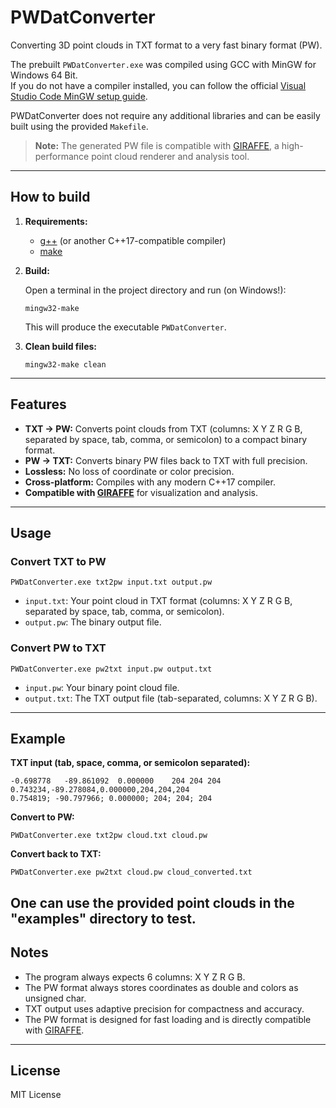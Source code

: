 # PWDatConverter

Converting 3D point clouds in TXT format to a very fast binary format (PW).

The prebuilt `PWDatConverter.exe` was compiled using GCC with MinGW for Windows 64 Bit.  
If you do not have a compiler installed, you can follow the official [Visual Studio Code MinGW setup guide](https://code.visualstudio.com/docs/cpp/config-mingw#_prerequisites).

PWDatConverter does not require any additional libraries and can be easily built using the provided `Makefile`.

> **Note:** The generated PW file is compatible with [GIRAFFE](https://github.com/mel-ias/GIRAFFE), a high-performance point cloud renderer and analysis tool.

---

## How to build

1. **Requirements:**
   - [g++](https://gcc.gnu.org/) (or another C++17-compatible compiler)
   - [make](https://www.gnu.org/software/make/)

2. **Build:**

   Open a terminal in the project directory and run (on Windows!):

   ```
   mingw32-make
   ```

   This will produce the executable `PWDatConverter`.

3. **Clean build files:**

   ```
   mingw32-make clean
   ```

---

## Features

- **TXT → PW:** Converts point clouds from TXT (columns: X Y Z R G B, separated by space, tab, comma, or semicolon) to a compact binary format.
- **PW → TXT:** Converts binary PW files back to TXT with full precision.
- **Lossless:** No loss of coordinate or color precision.
- **Cross-platform:** Compiles with any modern C++17 compiler.
- **Compatible with [GIRAFFE](https://github.com/mel-ias/GIRAFFE)** for visualization and analysis.

---

## Usage

### Convert TXT to PW

```
PWDatConverter.exe txt2pw input.txt output.pw
```

- `input.txt`: Your point cloud in TXT format (columns: X Y Z R G B, separated by space, tab, comma, or semicolon).
- `output.pw`: The binary output file.

### Convert PW to TXT

```
PWDatConverter.exe pw2txt input.pw output.txt
```

- `input.pw`: Your binary point cloud file.
- `output.txt`: The TXT output file (tab-separated, columns: X Y Z R G B).

---

## Example

**TXT input (tab, space, comma, or semicolon separated):**
```
-0.698778	-89.861092	0.000000	204	204	204
0.743234,-89.278084,0.000000,204,204,204
0.754819; -90.797966; 0.000000; 204; 204; 204
```

**Convert to PW:**
```
PWDatConverter.exe txt2pw cloud.txt cloud.pw
```

**Convert back to TXT:**
```
PWDatConverter.exe pw2txt cloud.pw cloud_converted.txt
```

**One can use the provided point clouds in the "examples" directory to test.**
---

## Notes

- The program always expects 6 columns: X Y Z R G B.
- The PW format always stores coordinates as double and colors as unsigned char.
- TXT output uses adaptive precision for compactness and accuracy.
- The PW format is designed for fast loading and is directly compatible with [GIRAFFE](https://github.com/mel-ias/GIRAFFE).

---

## License

MIT License